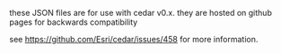 these JSON files are for use with cedar v0.x. they are hosted on github pages for backwards compatibility

see https://github.com/Esri/cedar/issues/458 for more information.